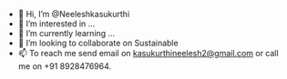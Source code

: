 - 👋 Hi, I’m @Neeleshkasukurthi
- 👀 I’m interested in ...
- 🌱 I’m currently learning ...
- 💞️ I’m looking to collaborate on Sustainable 
- 📫 To reach me send email on kasukurthineelesh2@gmail.com or call me on +91 8928476964.

<!---
Neeleshkasukurthi/Neeleshkasukurthi is a ✨ special ✨ repository because its `README.md` (this file) appears on your GitHub profile.
You can click the Preview link to take a look at your changes.
--->
